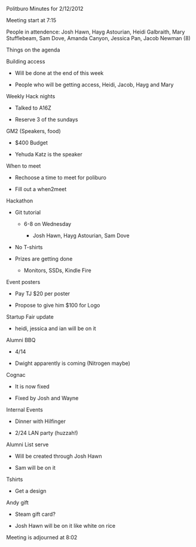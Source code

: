 Politburo Minutes for 2/12/2012

Meeting start at 7:15

People in attendence: Josh Hawn, Hayg Astourian, Heidi Galbraith, Mary
Stufflebeam, Sam Dove, Amanda Canyon, Jessica Pan, Jacob Newman (8)

Things on the agenda

Building access

-   Will be done at the end of this week

-   People who will be getting access, Heidi, Jacob, Hayg and Mary

Weekly Hack nights

-   Talked to A16Z

-   Reserve 3 of the sundays

GM2 (Speakers, food)

-   \$400 Budget

-   Yehuda Katz is the speaker

When to meet

-   Rechoose a time to meet for poliburo

-   Fill out a when2meet

Hackathon

-   Git tutorial

    -   6-8 on Wednesday

        -   Josh Hawn, Hayg Astourian, Sam Dove

-   No T-shirts

-   Prizes are getting done

    -   Monitors, SSDs, Kindle Fire

Event posters

-   Pay TJ \$20 per poster

-   Propose to give him \$100 for Logo

Startup Fair update

-   heidi, jessica and ian will be on it

Alumni BBQ

-   4/14

-   Dwight apparently is coming (Nitrogen maybe)

Cognac

-   It is now fixed

-   Fixed by Josh and Wayne

Internal Events

-   Dinner with Hilfinger

-   2/24 LAN party (huzzah!)

Alumni List serve

-   Will be created through Josh Hawn

-   Sam will be on it

Tshirts

-   Get a design

Andy gift

-   Steam gift card?

-   Josh Hawn will be on it like white on rice

Meeting is adjourned at 8:02

